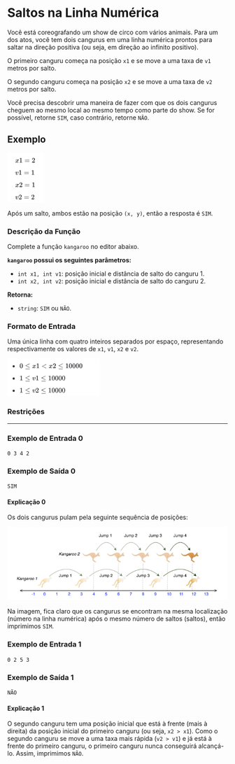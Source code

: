 # Saltos na Linha Numérica

Você está coreografando um show de circo com vários animais. Para um dos atos, você tem dois cangurus em uma linha numérica prontos para saltar na direção positiva (ou seja, em direção ao infinito positivo).

O primeiro canguru começa na posição `x1` e se move a uma taxa de `v1` metros por salto.

O segundo canguru começa na posição `x2` e se move a uma taxa de `v2` metros por salto.

Você precisa descobrir uma maneira de fazer com que os dois cangurus cheguem ao mesmo local ao mesmo tempo como parte do show. Se for possível, retorne `SIM`, caso contrário, retorne `NÃO`.

## Exemplo

![Minha Imagem](ex01.png)

Após um salto, ambos estão na posição `(x, y)`, então a resposta é `SIM`.

### Descrição da Função

Complete a função `kangaroo` no editor abaixo.

**`kangaroo` possui os seguintes parâmetros:**

- `int x1, int v1`: posição inicial e distância de salto do canguru 1.
- `int x2, int v2`: posição inicial e distância de salto do canguru 2.

**Retorna:**

- `string`: `SIM` ou `NÃO`.

### Formato de Entrada

Uma única linha com quatro inteiros separados por espaço, representando respectivamente os valores de `x1`, `v1`, `x2` e `v2`.

![Minha Imagem](ex02.png)

### Restrições

---

### Exemplo de Entrada 0

```
0 3 4 2
```

### Exemplo de Saída 0

```
SIM
```

#### Explicação 0

Os dois cangurus pulam pela seguinte sequência de posições:

![Minha Imagem](ex03.png)

Na imagem, fica claro que os cangurus se encontram na mesma localização (número na linha numérica) após o mesmo número de saltos (saltos), então imprimimos `SIM`.

### Exemplo de Entrada 1

```
0 2 5 3
```

### Exemplo de Saída 1

```
NÃO
```

#### Explicação 1

O segundo canguru tem uma posição inicial que está à frente (mais à direita) da posição inicial do primeiro canguru (ou seja, `x2 > x1`). Como o segundo canguru se move a uma taxa mais rápida (`v2 > v1`) e já está à frente do primeiro canguru, o primeiro canguru nunca conseguirá alcançá-lo. Assim, imprimimos `NÃO`.
